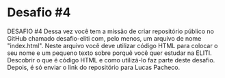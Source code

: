 # Desafio #4
DESAFIO #4
Dessa vez você tem a missão de criar repositório público no GitHub chamado desafio-eliti com, pelo menos, um arquivo de nome "index.html". Neste arquivo você deve utilizar código HTML para colocar o seu nome e um pequeno texto sobre porquê você quer estudar na ELITI. Descobrir o que é código HTML e como utilizá-lo faz parte deste desafio. Depois, é só enviar o link do repositório para Lucas Pacheco.
